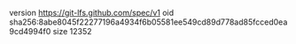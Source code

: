 version https://git-lfs.github.com/spec/v1
oid sha256:8abe8045f22277196a4934f6b05581ee549cd89d778ad85fcced0ea9cd4994f0
size 12352
